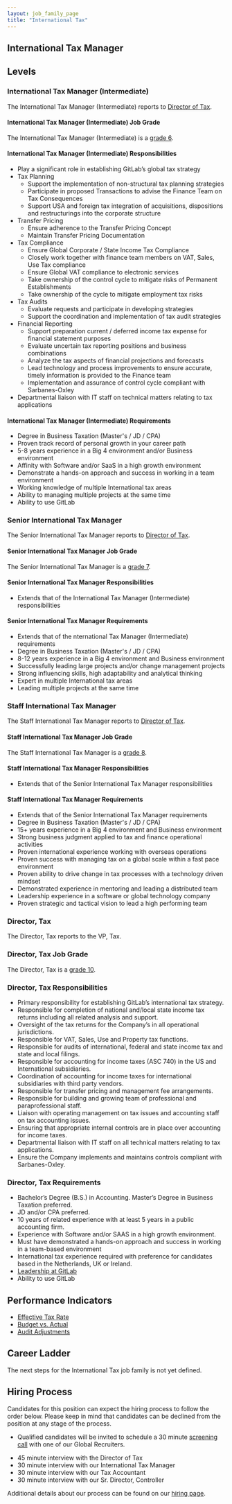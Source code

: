 ```yaml
---
layout: job_family_page
title: "International Tax"
---
```


## International Tax Manager 

## Levels

### International Tax Manager (Intermediate)

The International Tax Manager (Intermediate) reports to [Director of Tax](/job-families/finance/director-of-tax/).

#### International Tax Manager (Intermediate) Job Grade 

The International Tax Manager (Intermediate) is a [grade 6](/handbook/total-rewards/compensation/compensation-calculator/#gitlab-job-grades).

#### International Tax Manager (Intermediate) Responsibilities

* Play a significant role in establishing GitLab’s global tax strategy
* Tax Planning
  * Support the implementation of non-structural tax planning strategies
  * Participate in proposed Transactions to advise the Finance Team on Tax Consequences
  * Support USA and foreign tax integration of acquisitions, dispositions and restructurings into the corporate structure
* Transfer Pricing
  * Ensure adherence to the Transfer Pricing Concept
  * Maintain Transfer Pricing Documentation
* Tax Compliance
  * Ensure Global Corporate / State Income Tax Compliance
  * Closely work together with finance team members on VAT, Sales, Use Tax compliance
  * Ensure Global VAT compliance to electronic services
  * Take ownership of the control cycle to mitigate risks of Permanent Establishments
  * Take ownership of the cycle to mitigate employment tax risks
* Tax Audits
  * Evaluate requests and participate in developing strategies
  * Support the coordination and implementation of tax audit strategies
* Financial Reporting
  * Support preparation current / deferred income tax expense for financial statement purposes
  * Evaluate uncertain tax reporting positions and business combinations
  * Analyze the tax aspects of financial projections and forecasts
  * Lead technology and process improvements to ensure accurate, timely information is provided to the Finance team
  * Implementation and assurance of control cycle compliant with Sarbanes-Oxley
* Departmental liaison with IT staff on technical matters relating to tax applications

#### International Tax Manager (Intermediate) Requirements 

* Degree in Business Taxation (Master's / JD / CPA)
* Proven track record of personal growth in your career path
* 5-8 years experience in a Big 4 environment and/or Business environment
* Affinity with Software and/or SaaS in a high growth environment
* Demonstrate a hands-on approach and success in working in a team environment
* Working knowledge of multiple International tax areas
* Ability to managing multiple projects at the same time
* Ability to use GitLab

### Senior International Tax Manager

The Senior International Tax Manager reports to [Director of Tax](/job-families/finance/director-of-tax/).

#### Senior International Tax Manager Job Grade 

The Senior International Tax Manager is a [grade 7](/handbook/total-rewards/compensation/compensation-calculator/#gitlab-job-grades).

#### Senior International Tax Manager Responsibilities

* Extends that of the International Tax Manager (Intermediate) responsibilities

#### Senior International Tax Manager Requirements 

* Extends that of the nternational Tax Manager (Intermediate) requirements
* Degree in Business Taxation (Master's / JD / CPA)
* 8-12 years experience in a Big 4 environment and Business environment
* Successfully leading large projects and/or change management projects
* Strong influencing skills, high adaptability and analytical thinking
* Expert in multiple International tax areas
* Leading multiple projects at the same time

### Staff International Tax Manager

The Staff International Tax Manager reports to [Director of Tax](/job-families/finance/director-of-tax/).

#### Staff International Tax Manager Job Grade

The Staff International Tax Manager is a [grade 8](/handbook/total-rewards/compensation/compensation-calculator/#gitlab-job-grades).

#### Staff International Tax Manager Responsibilities

* Extends that of the Senior International Tax Manager responsibilities

#### Staff International Tax Manager Requirements

* Extends that of the Senior International Tax Manager requirements
* Degree in Business Taxation (Master's / JD / CPA)
* 15+ years experience in a Big 4 environment and Business environment
* Strong business judgment applied to tax and finance operational activities
* Proven international experience working with overseas operations
* Proven success with managing tax on a global scale within a fast pace environment
* Proven ability to drive change in tax processes with a technology driven mindset
* Demonstrated experience in mentoring and leading a distributed team
* Leadership experience in a software or global technology company
* Proven strategic and tactical vision to lead a high performing team

### Director, Tax

The Director, Tax reports to the VP, Tax.

### Director, Tax Job Grade 

The Director, Tax is a [grade 10](/handbook/total-rewards/compensation/compensation-calculator/#gitlab-job-grades).

### Director, Tax Responsibilities

* Primary responsibility for establishing GitLab’s international tax strategy.
* Responsible for completion of national and/local state income tax returns including all related analysis and support.
* Oversight of the tax returns for the Company’s in all operational jurisdictions.
* Responsible for VAT, Sales, Use and Property tax functions.
* Responsible for audits of international, federal and state income tax and state and local filings.
* Responsible for accounting for income taxes (ASC 740) in the US and International subsidiaries.
* Coordination of accounting for income taxes for international subsidiaries with third party vendors.
* Responsible for transfer pricing and management fee arrangements.
* Responsible for building and growing team of professional and paraprofessional staff.
* Liaison with operating management on tax issues and accounting staff on tax accounting issues.
* Ensuring that appropriate internal controls are in place over accounting for income taxes.
* Departmental liaison with IT staff on all technical matters relating to tax applications.
* Ensure the Company implements and maintains controls compliant with Sarbanes-Oxley.

### Director, Tax Requirements

* Bachelor’s Degree (B.S.) in Accounting. Master’s Degree in Business Taxation preferred.
* JD and/or CPA preferred.
* 10 years of related experience with at least 5 years in a public accounting firm.
* Experience with Software and/or SAAS in a high growth environment.
* Must have demonstrated a hands-on approach and success in working in a team-based environment
* International tax experience required with preference for candidates based in the Netherlands, UK or Ireland.
* [Leadership at GitLab](https://about.gitlab.com/company/team/structure/#director-group)
* Ability to use GitLab

## Performance Indicators

* [Effective Tax Rate](https://about.gitlab.com/handbook/tax/performance-indicators/#effective-tax-rate-etr)
* [Budget vs. Actual](https://about.gitlab.com/handbook/tax/performance-indicators/#budget-vs-actual)
* [Audit Adjustments](https://about.gitlab.com/handbook/tax/performance-indicators/#audit-adjustments)

## Career Ladder

The next steps for the International Tax job family is not yet defined.

## Hiring Process
Candidates for this position can expect the hiring process to follow the order below. Please keep in mind that candidates can be declined from the position at any stage of the process.

* Qualified candidates will be invited to schedule a 30 minute [screening call](/handbook/hiring/interviewing/#screening-call) with one of our Global Recruiters.
- 45 minute interview with the Director of Tax
- 30 minute interview with our International Tax Manager
- 30 minute interview with our Tax Accountant
- 30 minute interview with our Sr. Director, Controller

Additional details about our process can be found on our [hiring page](/handbook/hiring/).

